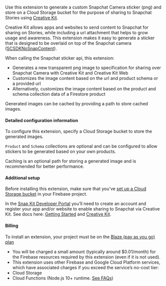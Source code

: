 Use this extension to generate a custom Snapchat Camera sticker (png) and store on a Cloud Storage bucket for the purpose of sharing to Snapchat Stories using [Creative Kit](https://snapkit.com/creative-kit).

Creative Kit allows apps and websites to send content to Snapchat for sharing on Stories, while including a url attachment that helps to grow usage and awareness. This extension makes it easy to generate a sticker that is designed to be overlaid on top of the Snapchat camera ([SCSDKNoSnapContent](https://docs.snap.com/snap-kit/creative-kit/Tutorials/ios#creating-on-top-of-photos-or-videos-taken-in-snapchat)).

When calling the Snapchat sticker api, this extension:

- Generates a new transparent png image to specification for sharing over Snapchat Camera with Creative Kit and Creative Kit Web
- Customizes the image content based on the url and product schema or a provided url
- Alternatively, customizes the image content based on the product and schema collection data of a Firestore product

Generated images can be cached by providing a path to store cached images.

#### Detailed configuration information

To configure this extension, specify a Cloud Storage bucket to store the generated images.

`Product` and `Schema` collections are optional and can be configured to allow stickers to be generated based on your own products.

Caching is an optional path for storing a generated image and is recommended for better performance.

#### Additional setup

Before installing this extension, make sure that you've [set up a Cloud Storage bucket](https://firebase.google.com/docs/storage) in your Firebase project.

In the [Snap Kit Developer Portal](https://kit.snapchat.com/manage/) you’ll need to create an account and register your app and/or website to enable sharing to Snapchat via Creative Kit. See docs here: [Getting Started](https://docs.snap.com/snap-kit/developer-portal/developing-your-app) and [Creative Kit](https://docs.snap.com/snap-kit/creative-kit/overview#features).

#### Billing

To install an extension, your project must be on the [Blaze (pay as you go) plan](https://firebase.google.com/pricing)

- You will be charged a small amount (typically around $0.01/month) for the Firebase resources required by this extension (even if it is not used).
- This extension uses other Firebase and Google Cloud Platform services, which have associated charges if you exceed the service’s no-cost tier:
- Cloud Storage
- Cloud Functions (Node.js 10+ runtime. [See FAQs](https://firebase.google.com/support/faq#extensions-pricing))
